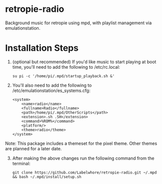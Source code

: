 # retropie-radio
Background music for retropie using mpd, with playlist management via emulationstation. 


# Installation Steps

1.  (optional but recommended) If you'd like music to start playing at boot time, you'll need to add the following to /etc/rc.local:

        su pi -c '/home/pi/.mpd/startup_playback.sh &'


2.  You'll also need to add the following to /etc/emulationstation/es_systems.cfg:

        <system>
            <name>radio</name>
            <fullname>Radio</fullname>
            <path>/home/pi/.mpd/OtherScripts</path>
            <extension>.sh .SH</extension>
            <command>%ROM%</command>
            <platform/>
            <theme>radio</theme>
        </system>
  
  Note: This package includes a themeset for the pixel theme. Other themes are planned for a later date.
  
  
3.  After making the above changes run the following command from the terminal:

        git clone https://github.com/Labelwhore/retropie-radio.git ~/.mpd && bash ~/.mpd/install/setup.sh
